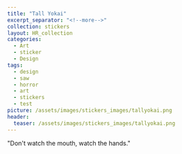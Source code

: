 ```yaml
---
title: "Tall Yokai"
excerpt_separator: "<!--more-->"
collection: stickers
layout: HR_collection
categories:
  - Art
  - sticker
  - Design
tags:
  - design
  - saw
  - horror
  - art
  - stickers
  - test
picture: /assets/images/stickers_images/tallyokai.png
header:
  teaser: /assets/images/stickers_images/tallyokai.png
---
```

"Don't watch the mouth, watch the hands."

